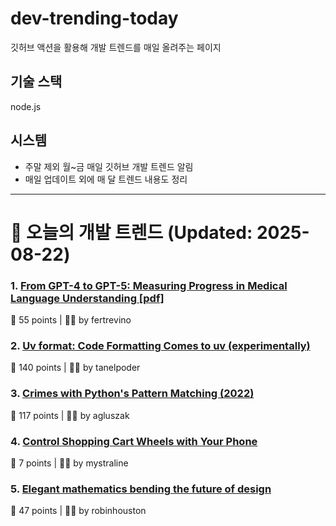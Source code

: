 # dev-trending-today
깃허브 액션을 활용해 개발 트렌드를 매일 올려주는 페이지

## 기술 스택
node.js
## 시스템
- 주말 제외 월~금 매일 깃허브 개발 트렌드 알림
- 매일 업데이트 외에 매 달 트렌드 내용도 정리
---

# 📰 오늘의 개발 트렌드 (Updated: 2025-08-22)

### 1. [From GPT-4 to GPT-5: Measuring Progress in Medical Language Understanding [pdf]](https://www.fertrevino.com/docs/gpt5_medhelm.pdf)
💬 55 points | 🧑‍💻 by fertrevino

### 2. [Uv format: Code Formatting Comes to uv (experimentally)](https://pydevtools.com/blog/uv-format-code-formatting-comes-to-uv-experimentally/)
💬 140 points | 🧑‍💻 by tanelpoder

### 3. [Crimes with Python's Pattern Matching (2022)](https://www.hillelwayne.com/post/python-abc/)
💬 117 points | 🧑‍💻 by agluszak

### 4. [Control Shopping Cart Wheels with Your Phone](https://www.begaydocrime.com/)
💬 7 points | 🧑‍💻 by mystraline

### 5. [Elegant mathematics bending the future of design](https://actu.epfl.ch/news/elegant-mathematics-bending-the-future-of-design/)
💬 47 points | 🧑‍💻 by robinhouston

